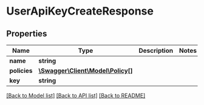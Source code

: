 # UserApiKeyCreateResponse

## Properties
Name | Type | Description | Notes
------------ | ------------- | ------------- | -------------
**name** | **string** |  | 
**policies** | [**\Swagger\Client\Model\Policy[]**](Policy.md) |  | 
**key** | **string** |  | 

[[Back to Model list]](../README.md#documentation-for-models) [[Back to API list]](../README.md#documentation-for-api-endpoints) [[Back to README]](../README.md)


